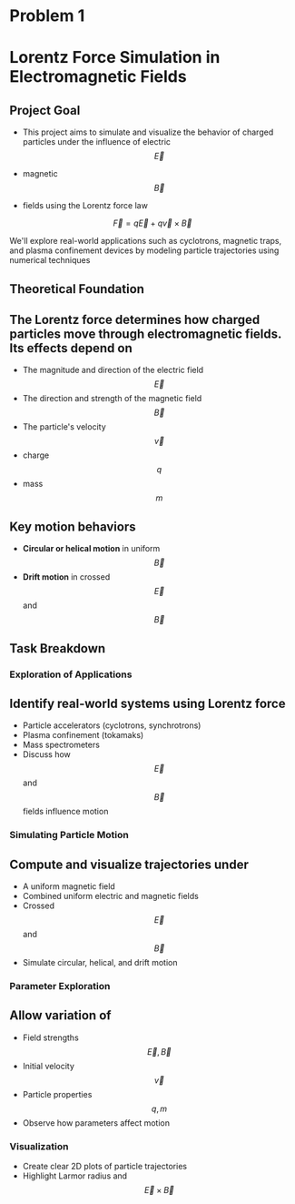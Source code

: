 # Problem 1
# Lorentz Force Simulation in Electromagnetic Fields

## Project Goal
- This project aims to simulate and visualize the behavior of charged particles under the influence of electric $$ \vec{E} $$ 

- magnetic $$ \vec{B} $$ 
 
 - fields using the Lorentz force law

$$
\vec{F} = q\vec{E} + q\vec{v} \times \vec{B}
$$

We'll explore real-world applications such as cyclotrons, magnetic traps, and plasma confinement devices by modeling particle trajectories using numerical techniques

## Theoretical Foundation
## The Lorentz force determines how charged particles move through electromagnetic fields. Its effects depend on

- The magnitude and direction of the electric field $$ \vec{E} $$
- The direction and strength of the magnetic field $$ \vec{B} $$
- The particle's velocity $$ \vec{v} $$ 
- charge $$ q $$
- mass $$ m $$

## Key motion behaviors

- **Circular or helical motion** in uniform $$ \vec{B} $$ 
- **Drift motion** in crossed $$ \vec{E} $$ and $$ \vec{B} $$ 

## Task Breakdown

### Exploration of Applications
## Identify real-world systems using Lorentz force
  - Particle accelerators (cyclotrons, synchrotrons)
  - Plasma confinement (tokamaks)
  - Mass spectrometers
- Discuss how $$ \vec{E} $$ and $$ \vec{B} $$ fields influence motion

### Simulating Particle Motion
## Compute and visualize trajectories under
  - A uniform magnetic field
  - Combined uniform electric and magnetic fields
  - Crossed $$ \vec{E} $$ and $$ \vec{B} $$ 
- Simulate circular, helical, and drift motion

### Parameter Exploration
## Allow variation of
  - Field strengths $$ \vec{E}, \vec{B} $$
  - Initial velocity $$ \vec{v} $$
  - Particle properties $$ q, m $$
- Observe how parameters affect motion

### Visualization
- Create clear 2D plots of particle trajectories  
- Highlight Larmor radius and $$ \vec{E} \times \vec{B} $$ 
